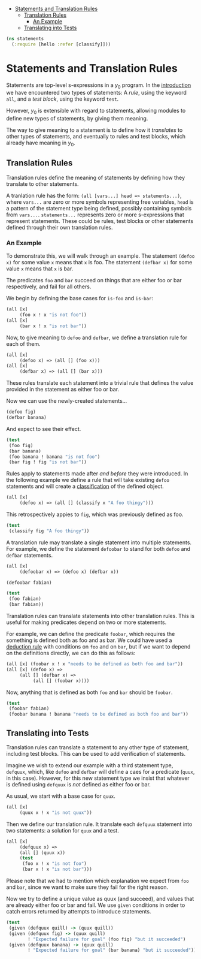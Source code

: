 * [Statements and Translation Rules](#statements-and-translation-rules)
  * [Translation Rules](#translation-rules)
    * [An Example](#an-example)
  * [Translating into Tests](#translating-into-tests)
```clojure
(ns statements
  (:require [hello :refer [classify]]))

```
# Statements and Translation Rules

Statements are top-level s-expressions in a $y_0$ program. In the
[introduction](hello.md) we have encountered two types of statements:
A _rule_, using the keyword `all`, and a _test block_, using the
keyword `test`.

However, $y_0$ is extensible with regard to statements, allowing
modules to define new types of statements, by giving them meaning.

The way to give meaning to a statement is to define how it
_translates_ to other types of statements, and eventually to rules
and test blocks, which already have meaning in $y_0$.

## Translation Rules

Translation rules define the meaning of statements by defining
how they translate to other statements.

A tranlation rule has the form:
`(all [vars...] head => statements...)`, where `vars...` are zero
or more symbols representing free variables, `head` is a pattern
of the statement type being defined, possibly containing symbols
from `vars...`. `statements...` represents zero or more
s-expressions that represent statements. These could be rules,
test blocks or other statements defined through their own 
translation rules.

### An Example

To demonstrate this, we will walk through an example. The statement
`(defoo x)` for some value `x` means that `x` is foo. The statement
`(defbar x)` for some value `x` means that `x` is bar.

The predicates `foo` and `bar` succeed on things that are either
foo or bar respectively, and fail for all others.

We begin by defining the base cases for `is-foo` and `is-bar`:
```clojure
(all [x]
     (foo x ! x "is not foo"))
(all [x]
     (bar x ! x "is not bar"))

```
Now, to give meaning to `defoo` and `defbar`, we define a translation
rule for each of them.
```clojure
(all [x]
     (defoo x) => (all [] (foo x)))
(all [x]
     (defbar x) => (all [] (bar x)))

```
These rules translate each statement into a trivial rule that defines
the value provided in the statement as either foo or bar.

Now we can use the newly-created statements...
```clojure
(defoo fig)
(defbar banana)

```
And expect to see their effect.
```clojure
(test
 (foo fig)
 (bar banana)
 (foo banana ! banana "is not foo")
 (bar fig ! fig "is not bar"))

```
Rules apply to statements made after _and before_ they were introduced.
In the following example we define a rule that will take existing
`defoo` statements and will create a
[classification](hello.md#rule-specialization) of the defined object.
```clojure
(all [x]
     (defoo x) => (all [] (classify x "A foo thingy")))

```
This retrospectively appies to `fig`, which was previously defined as
foo.
```clojure
(test
 (classify fig "A foo thingy"))

```
A translation rule may translate a single statement into multiple
statements. For example, we define the statement `defoobar` to
stand for both `defoo` and `defbar` statements.
```clojure
(all [x]
     (defoobar x) => (defoo x) (defbar x))

(defoobar fabian)

(test
 (foo fabian)
 (bar fabian))

```
Translation rules can translate statements into other translation
rules. This is useful for making predicates depend on two or more
statements.

For example, we can define the predicate `foobar`, which requires
the something is defined both as foo and as bar. We could have
used a [deduction rule](conditions.md#deduction-rules) with
conditions on `foo` and on `bar`, but if we want to depend on the
definitions directly, we can do this as follows:
```clojure
(all [x] (foobar x ! x "needs to be defined as both foo and bar"))
(all [x] (defoo x) =>
     (all [] (defbar x) =>
          (all [] (foobar x))))

```
Now, anything that is defined as both `foo` and `bar` should be
`foobar`.
```clojure
(test
 (foobar fabian)
 (foobar banana ! banana "needs to be defined as both foo and bar"))

```
## Translating into Tests

Translation rules can translate a statement to any other type
of statement, including test blocks. This can be used to add
verification of statements.

Imagine we wish to extend our example with a third statement
type, `defquux`, which, like `defoo` and `defbar` will define
a caes for a predicate (`quux`, in this case). However,
for this new statement type we insist that whatever is defined
using `defquux` is _not_ defined as either foo or bar.

As usual, we start with a base case for `quux`.
```clojure
(all [x]
     (quux x ! x "is not quux"))

```
Then we define our translation rule. It translate each
`defquux` statement into two statements: a solution for `quux`
and a test.
```clojure
(all [x]
     (defquux x) =>
     (all [] (quux x))
     (test
      (foo x ! x "is not foo")
      (bar x ! x "is not bar")))

```
Please note that we had to mention which explanation we expect
from `foo` and `bar`, since we want to make sure they fail for
the right reason.

Now we try to define a unique value as quux (and succeed), and
values that are already either foo or bar and fail. We use
`given` conditions in order to catch errors returned by attempts
to introduce statements.
```clojure
(test
 (given (defquux quill) -> (quux quill))
 (given (defquux fig) -> (quux quill)
        ! "Expected failure for goal" (foo fig) "but it succeeded")
 (given (defquux banana) -> (quux quill)
        ! "Expected failure for goal" (bar banana) "but it succeeded")) 
```

